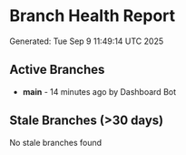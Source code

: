 # Branch Health Report
Generated: Tue Sep  9 11:49:14 UTC 2025

## Active Branches
- **main** - 14 minutes ago by Dashboard Bot

## Stale Branches (>30 days)
No stale branches found

